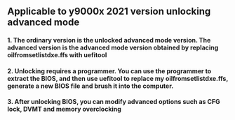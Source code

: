 ## Applicable to y9000x 2021 version unlocking advanced mode
#### 1. The ordinary version is the unlocked advanced mode version. The advanced version is the advanced mode version obtained by replacing oilfromsetlistdxe.ffs with uefitool
#### 2. Unlocking requires a programmer. You can use the programmer to extract the BIOS, and then use uefitool to replace my oilfromsetlistdxe.ffs, generate a new BIOS file and brush it into the computer.
#### 3. After unlocking BIOS, you can modify advanced options such as CFG lock, DVMT and memory overclocking
